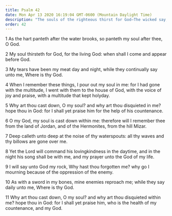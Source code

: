 ```yaml
---
title: Psalm 42
date: Mon Apr 13 2020 16:19:04 GMT-0600 (Mountain Daylight Time)
description: "The souls of the righteous thirst for God—The wicked say, Where is your God?"
order: 42
---
```


1 As the hart panteth after the water brooks, so panteth my soul after thee, O God.

2 My soul thirsteth for God, for the living God: when shall I come and appear before God.

3 My tears have been my meat day and night, while they continually say unto me, Where is thy God.

4 When I remember these things, I pour out my soul in me: for I had gone with the multitude, I went with them to the house of God, with the voice of joy and praise, with a multitude that kept holyday.

5 Why art thou cast down, O my soul? and why art thou disquieted in me? hope thou in God: for I shall yet praise him for the help of his countenance.

6 O my God, my soul is cast down within me: therefore will I remember thee from the land of Jordan, and of the Hermonites, from the hill Mizar.

7 Deep calleth unto deep at the noise of thy waterspouts: all thy waves and thy billows are gone over me.

8 Yet the Lord will command his lovingkindness in the daytime, and in the night his song shall be with me, and my prayer unto the God of my life.

9 I will say unto God my rock, Why hast thou forgotten me? why go I mourning because of the oppression of the enemy.

10 As with a sword in my bones, mine enemies reproach me; while they say daily unto me, Where is thy God.

11 Why art thou cast down, O my soul? and why art thou disquieted within me? hope thou in God: for I shall yet praise him, who is the health of my countenance, and my God.

